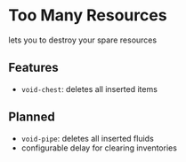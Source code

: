 # Too Many Resources

lets you to destroy your spare resources

## Features

- `void-chest`: deletes all inserted items

## Planned

- `void-pipe`: deletes all inserted fluids
- configurable delay for clearing inventories
